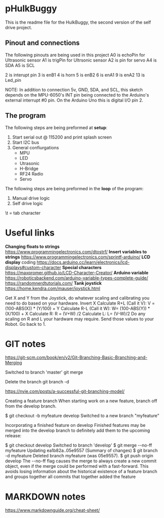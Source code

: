 # pHulkBuggy
This is the readme file for the HulkBuggy, the second version of the self drive project.

## Pinout and connections
The following pinouts are being used in this project
  A0 is echoPin for Ultrasonic sensor
  A1 is trigPin for Ultrsonic sensor
  A2 is pin for servo
  A4 is SDA
  A5 is SCL

  2 is interupt pin
  3 is enB1
  4 is horn
  5 is enB2 
  6 is enA1
  9 is enA2
  13 is Led_pin

   NOTE: In addition to connection 5v, GND, SDA, and SCL, this sketch
   depends on the MPU-6050's INT pin being connected to the Arduino's
   external interrupt #0 pin. On the Arduino Uno this is digital I/O pin 2.

## The program

The following steps are being preformed at **setup**:
1. Start serial out @ 115200 and print splash screen
2. Start I2C bus
3. General confiurgations 
    - MPU
    - LED
    - Utrasonic
    - H-Bridge
    - RF24 Radio
    - Servo

The following steps are being preformed in the **loop** of the program:
1. Manual drive logic
2. Self drive logic


\t = tab character


# Useful links
**Changing floats to strings** https://www.programmingelectronics.com/dtostrf/
**Insert variables to strings** https://www.programmingelectronics.com/sprintf-arduino/
**LCD display** coding https://docs.arduino.cc/learn/electronics/lcd-displays#custom-character
**Special characters** https://maxpromer.github.io/LCD-Character-Creator/
**Arduino variable** https://roboticsbackend.com/arduino-variable-types-complete-guide/
https://randomnerdtutorials.com/
**Tank joystick** https://home.kendra.com/mauser/joystick.html

Get X and Y from the Joystick, do whatever scaling and calibrating you need to do based on your hardware.
Invert X
Calculate R+L (Call it V): V =(100-ABS(X)) * (Y/100) + Y
Calculate R-L (Call it W): W= (100-ABS(Y)) * (X/100) + X
Calculate R: R = (V+W) /2
Calculate L: L= (V-W)/2
Do any scaling on R and L your hardware may require.
Send those values to your Robot.
Go back to 1.

# GIT notes
https://git-scm.com/book/en/v2/Git-Branching-Basic-Branching-and-Merging

Switched to branch 'master'
git merge <branch>

Delete the branch
git branch -d <branch>

https://nvie.com/posts/a-successful-git-branching-model/

Creating a feature branch 
When starting work on a new feature, branch off from the develop branch.

$ git checkout -b myfeature develop
Switched to a new branch "myfeature"


Incorporating a finished feature on develop 
Finished features may be merged into the develop branch to definitely add them to the upcoming release:

$ git checkout develop
Switched to branch 'develop'
$ git merge --no-ff myfeature
Updating ea1b82a..05e9557
(Summary of changes)
$ git branch -d myfeature
Deleted branch myfeature (was 05e9557).
$ git push origin develop
The --no-ff flag causes the merge to always create a new commit object, even if the merge could be performed with a fast-forward. This avoids losing information about the historical existence of a feature branch and groups together all commits that together added the feature



# MARKDOWN notes
https://www.markdownguide.org/cheat-sheet/